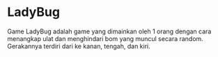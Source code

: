 # LadyBug
Game LadyBug adalah game yang dimainkan oleh 1 orang dengan cara menangkap ulat dan menghindari bom yang muncul secara random. Gerakannya terdiri dari ke kanan, tengah, dan kiri. 
